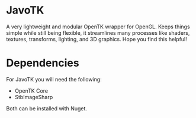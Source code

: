 # JavoTK
A very lightweight and modular OpenTK wrapper for OpenGL. Keeps things simple while still being flexible, it streamlines many processes like shaders, textures, transforms, lighting, and 3D graphics. Hope you find this helpful!

# Dependencies
For JavoTK you will need the following:

* OpenTK Core
* StbImageSharp

Both can be installed with Nuget.
